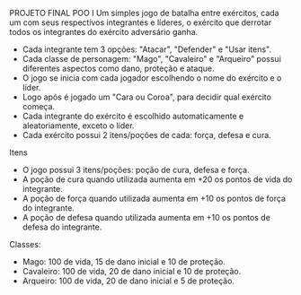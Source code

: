 PROJETO FINAL POO I
   Um simples jogo de batalha entre exércitos, cada um com seus respectivos integrantes e líderes, o exército que derrotar todos os integrantes do exército adversário ganha.
- Cada integrante tem 3 opções: "Atacar", "Defender" e "Usar itens".
- Cada classe de personagem: "Mago", "Cavaleiro" e "Arqueiro" possui diferentes aspectos como dano, proteção e ataque.
- O jogo se inicia com cada jogador escolhendo o nome do exército e o líder.
- Logo após é jogado um "Cara ou Coroa", para decidir qual exército começa.
- Cada integrante do exército é escolhido automaticamente e aleatoriamente, exceto o líder.
- Cada exército possui 2 itens/poções de cada: força, defesa e cura.

Itens
- O jogo possui 3 itens/poções: poção de cura, defesa e força.
- A poção de cura quando utilizada aumenta em +20 os pontos de vida do integrante.
- A poção de força quando utilizada aumenta em +10 os pontos de força do integrante.
- A poção de defesa quando utilizada aumenta em +10 os pontos de defesa do integrante.

Classes:
- Mago: 100 de vida, 15 de dano inicial e 10 de proteção.
- Cavaleiro: 100 de vida, 20 de dano inicial e 10 de proteção.
- Arqueiro: 100 de vida, 20 de dano inicial e 5 de proteção.
